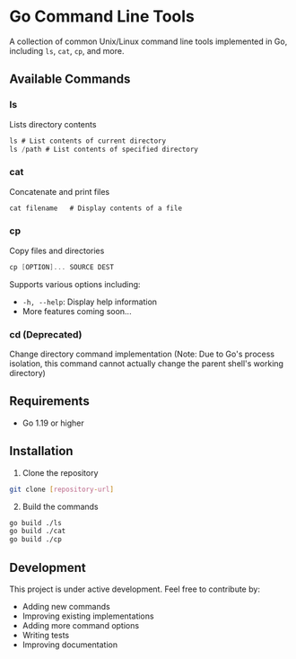 # Go Command Line Tools

A collection of common Unix/Linux command line tools implemented in Go, including `ls`, `cat`, `cp`, and more.

## Available Commands

### ls
Lists directory contents

```go
ls # List contents of current directory
ls /path # List contents of specified directory
```

### cat
Concatenate and print files

```go
cat filename   # Display contents of a file
```

### cp
Copy files and directories
```go
cp [OPTION]... SOURCE DEST
```
Supports various options including:
- `-h, --help`: Display help information
- More features coming soon...

### cd (Deprecated)
Change directory command implementation (Note: Due to Go's process isolation, this command cannot actually change the parent shell's working directory)

## Requirements

- Go 1.19 or higher

## Installation

1. Clone the repository
```bash
git clone [repository-url]
```

2. Build the commands
```bash
go build ./ls
go build ./cat
go build ./cp
```

## Development

This project is under active development. Feel free to contribute by:
- Adding new commands
- Improving existing implementations
- Adding more command options
- Writing tests
- Improving documentation
